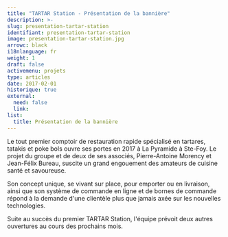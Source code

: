 ```yaml
---
title: "TARTAR Station - Présentation de la bannière"
description: >-
slug: presentation-tartar-station
identifiant: presentation-tartar-station 
image: presentation-tartar-station.jpg
arrowc: black
i18nlanguage: fr
weight: 1
draft: false
activemenu: projets
type: articles
date: 2017-02-01
historique: true
external:
  need: false
  link:
list:
  title: Présentation de la bannière
---
```

Le tout premier comptoir de restauration rapide spécialisé en tartares, tatakis et poke bols ouvre ses portes en 2017 à La Pyramide à Ste-Foy. Le projet du groupe et de deux de ses associés, Pierre-Antoine Morency et Jean-Félix Bureau, suscite un grand engouement des amateurs de cuisine santé et savoureuse. 

Son concept unique, se vivant sur place, pour emporter ou en livraison, ainsi que son système de commande en ligne et de bornes de commande répond à la demande d'une clientèle plus que jamais axée sur les nouvelles technologies. 

Suite au succès du premier TARTAR Station, l'équipe prévoit deux autres ouvertures au cours des prochains mois.

